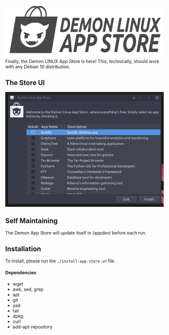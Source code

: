 ![Demon App Store Logo](images/app-store-logo.png)
Finally, the Demon LINUX App Store is here! This, technically, should work with any Debian 10 distribution.
## The Store UI
![Demon App Store Screenshot](images/app-store-new.png)

## Self Maintaining
The Demon App Store will update itself in /appdev/ before each run.

## Installation
To install, please run the ```./install-app-store.sh``` file.
#### Dependencies
* wget
* awk, sed, grep
* apt
* git
* yad
* tail
* dpkg
* curl
* add-apt-repository
